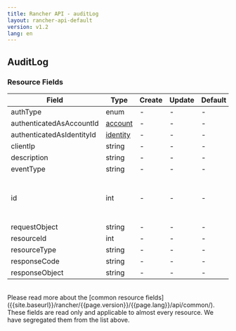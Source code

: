 ```yaml
---
title: Rancher API - auditLog
layout: rancher-api-default
version: v1.2
lang: en
---
```


## AuditLog



### Resource Fields

Field | Type | Create | Update | Default | Notes
---|---|---|---|---|---
authType | enum | - | - | - | 
authenticatedAsAccountId | [account]({{site.baseurl}}/rancher/{{page.version}}/{{page.lang}}/api/api-resources/account/) | - | - | - | 
authenticatedAsIdentityId | [identity]({{site.baseurl}}/rancher/{{page.version}}/{{page.lang}}/api/api-resources/identity/) | - | - | - | 
clientIp | string | - | - | - | 
description | string | - | - | - | 
eventType | string | - | - | - | 
id | int | - | - | - | The unique identifier for the auditLog
requestObject | string | - | - | - | 
resourceId | int | - | - | - | 
resourceType | string | - | - | - | 
responseCode | string | - | - | - | 
responseObject | string | - | - | - | 

<br>
Please read more about the [common resource fields]({{site.baseurl}}/rancher/{{page.version}}/{{page.lang}}/api/common/). These fields are read only and applicable to almost every resource. We have segregated them from the list above.



